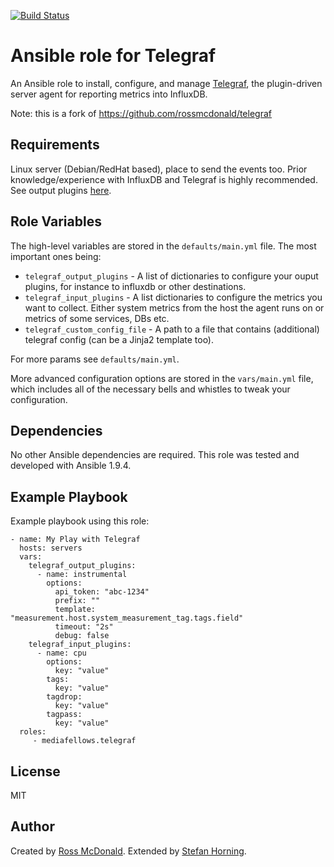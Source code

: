 [![Build Status](https://travis-ci.com/mediafellows/ansible-role-telegraf.svg?branch=master)](https://travis-ci.com/mediafellows/ansible-role-telegraf)

# Ansible role for Telegraf

An Ansible role to install, configure, and manage [Telegraf](https://github.com/influxdb/telegraf), the plugin-driven server agent for reporting metrics into InfluxDB.

Note: this is a fork of https://github.com/rossmcdonald/telegraf

## Requirements

Linux server (Debian/RedHat based), place to send the events too.
Prior knowledge/experience with InfluxDB and Telegraf is highly recommended. See output plugins [here](https://github.com/influxdata/telegraf#output-plugins).

## Role Variables

The high-level variables are stored in the `defaults/main.yml` file. The most important ones being:

- `telegraf_output_plugins` - A list of dictionaries to configure your ouput plugins, for instance to influxdb or other destinations.
- `telegraf_input_plugins` - A list dictionaries to configure the metrics you want to collect. Either system metrics from the host the agent runs on or metrics of some services, DBs etc.
- `telegraf_custom_config_file` - A path to a file that contains (additional) telegraf config (can be a Jinja2 template too).

For more params see `defaults/main.yml`.

More advanced configuration options are stored in the `vars/main.yml` file, which includes all of the necessary bells and whistles to tweak your configuration.

## Dependencies

No other Ansible dependencies are required. This role was tested and developed with Ansible 1.9.4.

## Example Playbook

Example playbook using this role:

    - name: My Play with Telegraf
      hosts: servers
      vars:
        telegraf_output_plugins:
          - name: instrumental
            options:
              api_token: "abc-1234"
              prefix: ""
              template: "measurement.host.system_measurement_tag.tags.field"
              timeout: "2s"
              debug: false
        telegraf_input_plugins:
          - name: cpu
            options:
              key: "value"
            tags:
              key: "value"
            tagdrop:
              key: "value"
            tagpass:
              key: "value"
      roles:
         - mediafellows.telegraf


## License

MIT

## Author

Created by [Ross McDonald](https://github.com/rossmcdonald). Extended by [Stefan Horning](https://github.com/stefanhorning).

